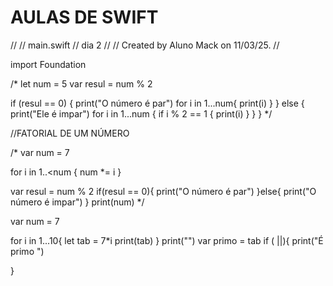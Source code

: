 # AULAS DE SWIFT 




//
//  main.swift
//  dia 2
//
//  Created by Aluno Mack on 11/03/25.
//

import Foundation

/*
let num = 5
var resul = num % 2

if (resul == 0) {
    print("O número é par")
    for i in 1...num{
        print(i)
    }
} else {
    print("Ele é impar")
    for i in 1...num {
        if i % 2 == 1 {
            print(i)
        }
    }
}
*/

//FATORIAL DE UM NÚMERO

/*
var num = 7

for i in 1..<num {
    num *= i
}

var resul = num % 2
if(resul == 0){
    print("O número é par")
}else{
    print("O número é impar")
}
print(num)
*/



var num = 7

for i in 1...10{
    let tab = 7*i
    print(tab)
}
print("")
var primo = tab
if ( ||){
    print("É primo ")
    
}
